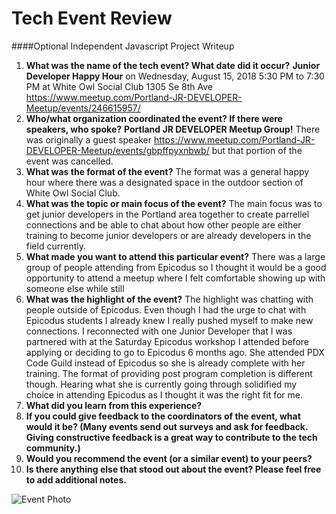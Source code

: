 # Tech Event Review
####Optional Independent Javascript Project Writeup

1. **What was the name of the tech event? What date did it occur?** **Junior Developer Happy Hour** on Wednesday, August 15, 2018
5:30 PM to 7:30 PM at White Owl Social Club 1305 Se 8th Ave https://www.meetup.com/Portland-JR-DEVELOPER-Meetup/events/246615957/
2. **Who/what organization coordinated the event? If there were speakers, who spoke?** **Portland JR DEVELOPER Meetup Group!** There was originally a guest speaker https://www.meetup.com/Portland-JR-DEVELOPER-Meetup/events/gbpffpyxnbwb/ but that portion of the event was cancelled.
3. **What was the format of the event?** The format was a general happy hour where there was a designated space in the outdoor section of White Owl Social Club.
4. **What was the topic or main focus of the event?** The main focus was to get junior developers in the Portland area together to create parrellel connections and be able to chat about how other people are either training to become junior developers or are already developers in the field currently.
5. **What made you want to attend this particular event?** There was a large group of people attending from Epicodus so I thought it would be a good opportunity to attend a meetup where I felt comfortable showing up with someone else while still 
6. **What was the highlight of the event?** The highlight was chatting with people outside of Epicodus. Even though I had the urge to chat with Epicodus students I already knew I really pushed myself to make new connections. I reconnected with one Junior Developer that I was partnered with at the Saturday Epicodus workshop I attended before applying or deciding to go to Epicodus 6 months ago. She attended PDX Code Guild instead of Epicodus so she is already complete with her training. The format of providing post program completion is different though. Hearing what she is currently going through solidified my choice in attending Epicodus as I thought it was the right fit for me.
7. **What did you learn from this experience?**
8. **If you could give feedback to the coordinators of the event, what would it be? (Many events send out surveys and ask for feedback. Giving constructive feedback is a great way to contribute to the tech community.)**
9. **Would you recommend the event (or a similar event) to your peers?**
10. **Is there anything else that stood out about the event? Please feel free to add additional notes.**

![Event Photo](https://secure.meetupstatic.com/photos/event/6/3/5/9/highres_473785433.jpeg "Junior Developer Meetup")
